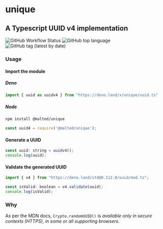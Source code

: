 # unique

## A Typescript UUID v4 implementation

![GitHub Workflow Status](https://img.shields.io/github/workflow/status/ma1ted/uuid/Test)
![GitHub top language](https://img.shields.io/github/languages/top/ma1ted/uuid)
![GitHub tag (latest by date)](https://img.shields.io/github/v/tag/ma1ted/uuid)

### Usage

#### Import the module

##### Deno
```js
import { uuid as uuidv4 } from "https://deno.land/x/unique/uuid.ts"
```
##### Node
```sh
npm install @malted/unique
```
```js
const uuid4 = require('@malted/unique');
```

#### Generate a UUID

```js
const uuid: string = uuidv4();
console.log(uuid);
```

#### Validate the generated UUID

```js
import { v4 } from "https://deno.land/std@0.112.0/uuid/mod.ts";

const isValid: boolean = v4.validate(uuid);
console.log(isValid);
```

### Why

As per the MDN docs, `Crypto.randomUUID()` is _available only in secure contexts
(HTTPS), in some or all supporting browsers_.

<!--https://wicg.github.io/uuid/#dom-crypto-randomuuid-->
